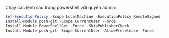Chạy các lệnh sau trong powershell với quyền admin:

```powershell
Set-ExecutionPolicy -Scope LocalMachine -ExecutionPolicy RemoteSigned -Force
Install-Module posh-git -Scope CurrentUser -Force
Install-Module PowerShellGet -Force -SkipPublisherCheck
Install-Module posh-git -Scope CurrentUser -AllowPrerelease -Force
```

